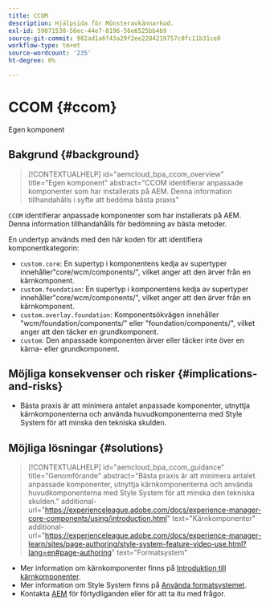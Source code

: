 ```yaml
---
title: CCOM
description: Hjälpsida för Mönsteravkännarkod.
exl-id: 59071538-56ec-44e7-8196-56e6525bb4b9
source-git-commit: 982ad1a6f43a29f2ee2284219757c8fc11b31ce0
workflow-type: tm+mt
source-wordcount: '235'
ht-degree: 0%

---
```


# CCOM {#ccom}

Egen komponent

## Bakgrund {#background}

>[!CONTEXTUALHELP]
>id="aemcloud_bpa_ccom_overview"
>title="Egen komponent"
>abstract="CCOM identifierar anpassade komponenter som har installerats på AEM. Denna information tillhandahålls i syfte att bedöma bästa praxis"

`CCOM` identifierar anpassade komponenter som har installerats på AEM. Denna information tillhandahålls för bedömning av bästa metoder.

En undertyp används med den här koden för att identifiera komponentkategorin:

* `custom.core`: En supertyp i komponentens kedja av supertyper innehåller&quot;core/wcm/components/&quot;, vilket anger att den ärver från en kärnkomponent.
* `custom.foundation`: En supertyp i komponentens kedja av supertyper innehåller&quot;core/wcm/components/&quot;, vilket anger att den ärver från en kärnkomponent.
* `custom.overlay.foundation`: Komponentsökvägen innehåller &quot;wcm/foundation/components/&quot; eller &quot;foundation/components/&quot;, vilket anger att den täcker en grundkomponent.
* `custom`: Den anpassade komponenten ärver eller täcker inte över en kärna- eller grundkomponent.

## Möjliga konsekvenser och risker {#implications-and-risks}

* Bästa praxis är att minimera antalet anpassade komponenter, utnyttja kärnkomponenterna och använda huvudkomponenterna med Style System för att minska den tekniska skulden.

## Möjliga lösningar {#solutions}

>[!CONTEXTUALHELP]
>id="aemcloud_bpa_ccom_guidance"
>title="Genomförande"
>abstract="Bästa praxis är att minimera antalet anpassade komponenter, utnyttja kärnkomponenterna och använda huvudkomponenterna med Style System för att minska den tekniska skulden."
>additional-url="https://experienceleague.adobe.com/docs/experience-manager-core-components/using/introduction.html" text="Kärnkomponenter"
>additional-url="https://experienceleague.adobe.com/docs/experience-manager-learn/sites/page-authoring/style-system-feature-video-use.html?lang=en#page-authoring" text="Formatsystem"

* Mer information om kärnkomponenter finns på [Introduktion till kärnkomponenter](https://experienceleague.adobe.com/docs/experience-manager-core-components/using/introduction.html).
* Mer information om Style System finns på [Använda formatsystemet](https://experienceleague.adobe.com/docs/experience-manager-learn/sites/page-authoring/style-system-feature-video-use.html?lang=en#page-authoring).
* Kontakta [AEM](https://helpx.adobe.com/enterprise/using/support-for-experience-cloud.html) för förtydliganden eller för att ta itu med frågor.
